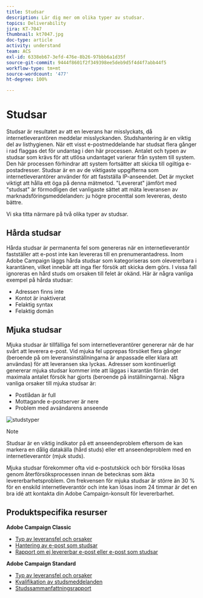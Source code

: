 ```yaml
---
title: Studsar
description: Lär dig mer om olika typer av studsar.
topics: Deliverability
jira: KT-7047
thumbnail: kt7047.jpg
doc-type: article
activity: understand
team: ACS
exl-id: 6338eb67-3efd-476e-8b26-97bbb6a1d35f
source-git-commit: 9444f8601f2f349398ee5deb9d5f4d4f7abb44f5
workflow-type: tm+mt
source-wordcount: '477'
ht-degree: 100%

---
```


# Studsar

Studsar är resultatet av att en leverans har misslyckats, då internetleverantören meddelar misslyckanden. Studshantering är en viktig del av listhygienen. När ett visst e-postmeddelande har studsat flera gånger i rad flaggas det för undantag i den här processen. Antalet och typen av studsar som krävs för att utlösa undantaget varierar från system till system. Den här processen förhindrar att system fortsätter att skicka till ogiltiga e-postadresser. Studsar är en av de viktigaste uppgifterna som internetleverantörer använder för att fastställa IP-anseendet. Det är mycket viktigt att hålla ett öga på denna mätmetod. &quot;Levererat&quot; jämfört med &quot;studsat&quot; är förmodligen det vanligaste sättet att mäta leveransen av marknadsföringsmeddelanden: ju högre procenttal som levereras, desto bättre.

Vi ska titta närmare på två olika typer av studsar.

## Hårda studsar

Hårda studsar är permanenta fel som genereras när en internetleverantör fastställer att e-post inte kan levereras till en prenumerantadress. Inom Adobe Campaign läggs hårda studsar som kategoriseras som olevererbara i karantänen, vilket innebär att inga fler försök att skicka dem görs. I vissa fall ignoreras en hård studs om orsaken till felet är okänd.
Här är några vanliga exempel på hårda studsar:

* Adressen finns inte
* Kontot är inaktiverat
* Felaktig syntax
* Felaktig domän

## Mjuka studsar

Mjuka studsar är tillfälliga fel som internetleverantörer genererar när de har svårt att leverera e-post. Vid mjuka fel upprepas försöket flera gånger (beroende på om leveransinställningarna är anpassade eller klara att användas) för att leveransen ska lyckas. Adresser som kontinuerligt genererar mjuka studsar kommer inte att läggas i karantän förrän det maximala antalet försök har gjorts (beroende på inställningarna). Några vanliga orsaker till mjuka studsar är:

* Postlådan är full
* Mottagande e-postserver är nere
* Problem med avsändarens anseende

![studstyper](../assets/bounce-types.png)

>[!NOTE]
>
>Studsar är en viktig indikator på ett anseendeproblem eftersom de kan markera en dålig datakälla (hård studs) eller ett anseendeproblem med en internetleverantör (mjuk studs).
>
>Mjuka studsar förekommer ofta vid e-postutskick och bör försöka lösas genom återförsöksprocessen innan de betecknas som äkta levererbarhetsproblem. Om frekvensen för mjuka studsar är större än 30 % för en enskild internetleverantör och inte kan lösas inom 24 timmar är det en bra idé att kontakta din Adobe Campaign-konsult för levererbarhet.

## Produktspecifika resurser

**Adobe Campaign Classic**

* [Typ av leveransfel och orsaker](https://experienceleague.adobe.com/docs/campaign-classic/using/sending-messages/monitoring-deliveries/understanding-delivery-failures.html?lang=sv#delivery-failure-types-and-reasons)
* [Hantering av e-post som studsar](https://experienceleague.adobe.com/docs/campaign-classic/using/sending-messages/monitoring-deliveries/understanding-delivery-failures.html?lang=sv#bounce-mail-management)
* [Rapport om ej levererbar e-post eller e-post som studsar](https://experienceleague.adobe.com/docs/campaign-classic/using/reporting/reports-on-deliveries/global-reports.html?lang=sv#non-deliverables-and-bounces)

**Adobe Campaign Standard**

* [Typ av leveransfel och orsaker](https://experienceleague.adobe.com/docs/campaign-standard/using/testing-and-sending/monitoring-messages/understanding-delivery-failures.html?lang=sv#delivery-failure-types-and-reasons)
* [Kvalifikation av studsmeddelanden](https://experienceleague.adobe.com/docs/campaign-standard/using/testing-and-sending/monitoring-messages/understanding-delivery-failures.html?lang=sv#bounce-mail-qualification)
* [Studssammanfattningsrapport](https://experienceleague.adobe.com/docs/campaign-standard/using/reporting/list-of-reports/bounce-summary.html?lang=sv#reporting)
